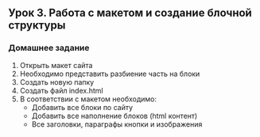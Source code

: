 ## Урок 3. Работа с макетом и создание блочной структуры

### Домашнее задание

1. Открыть макет сайта  
2. Необходимо представить разбиение часть на блоки  
3. Создать новую папку  
4. Создать файл index.html  
5. В соответствии с макетом необходимо:   
    * Добавить все блоки по сайту  
    * Добавить все наполнение блоков (html контент)  
    * Все заголовки, параграфы кнопки и изображения